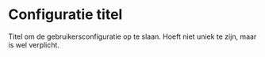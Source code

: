 # Configuratie titel

Titel om de gebruikersconfiguratie op te slaan. Hoeft niet uniek te zijn, maar is wel verplicht.
